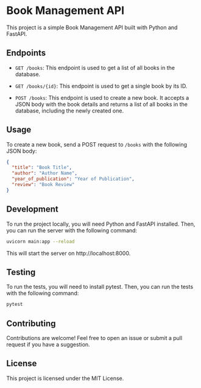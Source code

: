 # Book Management API

This project is a simple Book Management API built with Python and FastAPI.

## Endpoints

- `GET /books`: This endpoint is used to get a list of all books in the database.

- `GET /books/{id}`: This endpoint is used to get a single book by its ID.

- `POST /books`: This endpoint is used to create a new book. It accepts a JSON body with the book details and returns a list of all books in the database, including the newly created one.

## Usage

To create a new book, send a POST request to `/books` with the following JSON body:

```json
{
  "title": "Book Title",
  "author": "Author Name",
  "year_of_publication": "Year of Publication",
  "review": "Book Review"
}
```

## Development

To run the project locally, you will need Python and FastAPI installed. Then, you can run the server with the following command:

```bash
uvicorn main:app --reload
```

This will start the server on http://localhost:8000.

## Testing

To run the tests, you will need to install pytest. Then, you can run the tests with the following command:

```bash
pytest
```

## Contributing

Contributions are welcome! Feel free to open an issue or submit a pull request if you have a suggestion.

## License

This project is licensed under the MIT License.
